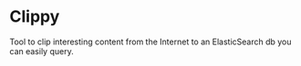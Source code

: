 # Clippy
Tool to clip interesting content from the Internet to an ElasticSearch db you can easily query.
